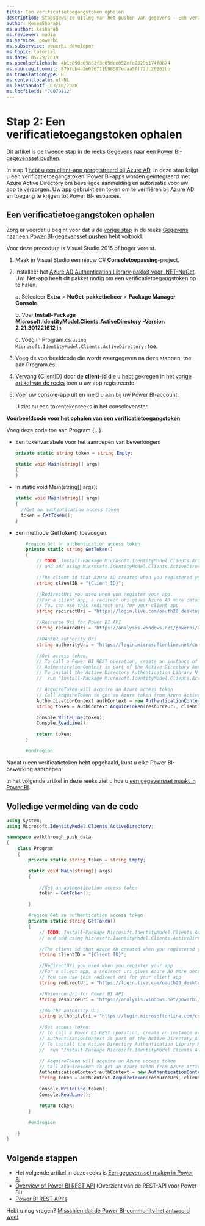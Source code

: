 ```yaml
---
title: Een verificatietoegangstoken ophalen
description: Stapsgewijze uitleg van het pushen van gegevens - Een verificatietoegangstoken ophalen
author: KesemSharabi
ms.author: kesharab
ms.reviewer: madia
ms.service: powerbi
ms.subservice: powerbi-developer
ms.topic: tutorial
ms.date: 05/29/2019
ms.openlocfilehash: 4b1c890a69863f3e05dee052efe9529b174f0874
ms.sourcegitcommit: 87b7cb4a2e626711b98387edaa5ff72dc26262bb
ms.translationtype: HT
ms.contentlocale: nl-NL
ms.lasthandoff: 03/10/2020
ms.locfileid: "79079112"
---
```

# <a name="step-2-get-an-authentication-access-token"></a>Stap 2: Een verificatietoegangstoken ophalen

Dit artikel is de tweede stap in de reeks [Gegevens naar een Power BI-gegevensset pushen](walkthrough-push-data.md).

In stap 1 [hebt u een client-app geregistreerd bij Azure AD](../register-app.md). In deze stap krijgt u een verificatietoegangstoken. Power BI-apps worden geïntegreerd met Azure Active Directory om beveiligde aanmelding en autorisatie voor uw app te verzorgen. Uw app gebruikt een token om te verifiëren bij Azure AD en toegang te krijgen tot Power BI-resources.

## <a name="get-an-authentication-access-token"></a>Een verificatietoegangstoken ophalen

Zorg er voordat u begint voor dat u de [vorige stap](../register-app.md) in de reeks [Gegevens naar een Power BI-gegevensset pushen](walkthrough-push-data.md) hebt voltooid. 

Voor deze procedure is Visual Studio 2015 of hoger vereist.

1. Maak in Visual Studio een nieuw C# **Consoletoepassing**-project.

2. Installeer het [Azure AD Authentication Library-pakket voor .NET-NuGet](https://www.nuget.org/packages/Microsoft.IdentityModel.Clients.ActiveDirectory/2.22.302111727). Uw .Net-app heeft dit pakket nodig om een verificatietoegangstoken op te halen. 

     a. Selecteer **Extra** > **NuGet-pakketbeheer** > **Package Manager Console**.

     b. Voer **Install-Package Microsoft.IdentityModel.Clients.ActiveDirectory -Version 2.21.301221612** in

     c. Voeg in Program.cs `using Microsoft.IdentityModel.Clients.ActiveDirectory;` toe.

3. Voeg de voorbeeldcode die wordt weergegeven na deze stappen, toe aan Program.cs.

4. Vervang {ClientID} door de **client-id** die u hebt gekregen in het [vorige artikel van de reeks](../register-app.md) toen u uw app registreerde.

5. Voer uw console-app uit en meld u aan bij uw Power BI-account. 

   U ziet nu een tokentekenreeks in het consolevenster.

**Voorbeeldcode voor het ophalen van een verificatietoegangstoken**

Voeg deze code toe aan Program {...}.

* Een tokenvariabele voor het aanroepen van bewerkingen: 
  
  ```csharp
  private static string token = string.Empty;
  
  static void Main(string[] args)
  {
  }
  ```
* In static void Main(string[] args):
  
  ```csharp
  static void Main(string[] args)
  {
    //Get an authentication access token
    token = GetToken();
  }
  ```
* Een methode GetToken() toevoegen:

```csharp
       #region Get an authentication access token
       private static string GetToken()
       {
           // TODO: Install-Package Microsoft.IdentityModel.Clients.ActiveDirectory -Version 2.21.301221612
           // and add using Microsoft.IdentityModel.Clients.ActiveDirectory

           //The client id that Azure AD created when you registered your client app.
           string clientID = "{Client_ID}";

           //RedirectUri you used when you register your app.
           //For a client app, a redirect uri gives Azure AD more details on the application that it will authenticate.
           // You can use this redirect uri for your client app
           string redirectUri = "https://login.live.com/oauth20_desktop.srf";

           //Resource Uri for Power BI API
           string resourceUri = "https://analysis.windows.net/powerbi/api";

           //OAuth2 authority Uri
           string authorityUri = "https://login.microsoftonline.net/common/";

           //Get access token:
           // To call a Power BI REST operation, create an instance of AuthenticationContext and call AcquireToken
           // AuthenticationContext is part of the Active Directory Authentication Library NuGet package
           // To install the Active Directory Authentication Library NuGet package in Visual Studio,
           //  run "Install-Package Microsoft.IdentityModel.Clients.ActiveDirectory" from the nuget Package Manager Console.

           // AcquireToken will acquire an Azure access token
           // Call AcquireToken to get an Azure token from Azure Active Directory token issuance endpoint
           AuthenticationContext authContext = new AuthenticationContext(authorityUri);
           string token = authContext.AcquireToken(resourceUri, clientID, new Uri(redirectUri)).AccessToken;

           Console.WriteLine(token);
           Console.ReadLine();

           return token;
       }

       #endregion
```

Nadat u een verificatietoken hebt opgehaald, kunt u elke Power BI-bewerking aanroepen.

In het volgende artikel in deze reeks ziet u hoe u [een gegevensset maakt in Power BI](walkthrough-push-data-create-dataset.md).


## <a name="complete-code-listing"></a>Volledige vermelding van de code

```csharp
using System;
using Microsoft.IdentityModel.Clients.ActiveDirectory;

namespace walkthrough_push_data
{
    class Program
    {
        private static string token = string.Empty;

        static void Main(string[] args)
        {

            //Get an authentication access token
            token = GetToken();

        }

        #region Get an authentication access token
        private static string GetToken()
        {
            // TODO: Install-Package Microsoft.IdentityModel.Clients.ActiveDirectory -Version 2.21.301221612
            // and add using Microsoft.IdentityModel.Clients.ActiveDirectory

            //The client id that Azure AD created when you registered your client app.
            string clientID = "{Client_ID}";

            //RedirectUri you used when you register your app.
            //For a client app, a redirect uri gives Azure AD more details on the application that it will authenticate.
            // You can use this redirect uri for your client app
            string redirectUri = "https://login.live.com/oauth20_desktop.srf";

            //Resource Uri for Power BI API
            string resourceUri = "https://analysis.windows.net/powerbi/api";

            //OAuth2 authority Uri
            string authorityUri = "https://login.microsoftonline.com/common/";

            //Get access token:
            // To call a Power BI REST operation, create an instance of AuthenticationContext and call AcquireToken
            // AuthenticationContext is part of the Active Directory Authentication Library NuGet package
            // To install the Active Directory Authentication Library NuGet package in Visual Studio,
            //  run "Install-Package Microsoft.IdentityModel.Clients.ActiveDirectory" from the nuget Package Manager Console.

            // AcquireToken will acquire an Azure access token
            // Call AcquireToken to get an Azure token from Azure Active Directory token issuance endpoint
            AuthenticationContext authContext = new AuthenticationContext(authorityUri);
            string token = authContext.AcquireToken(resourceUri, clientID, new Uri(redirectUri)).AccessToken;

            Console.WriteLine(token);
            Console.ReadLine();

            return token;
        }

        #endregion

    }
}
```



## <a name="next-steps"></a>Volgende stappen

* Het volgende artikel in deze reeks is [Een gegevensset maken in Power BI](walkthrough-push-data-create-dataset.md)
* [Overview of Power BI REST API](overview-of-power-bi-rest-api.md) (Overzicht van de REST-API voor Power BI)  
* [Power BI REST API's](https://docs.microsoft.com/rest/api/power-bi/)  

Hebt u nog vragen? [Misschien dat de Power BI-community het antwoord weet](https://community.powerbi.com/)
